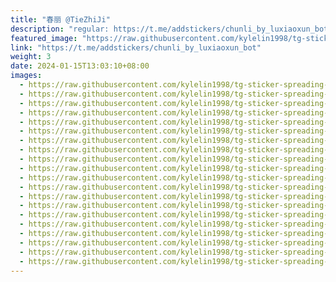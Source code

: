 ```yaml
---
title: "春丽 @TieZhiJi"
description: "regular: https://t.me/addstickers/chunli_by_luxiaoxun_bot"
featured_image: "https://raw.githubusercontent.com/kylelin1998/tg-sticker-spreading-worldwide-images/main/img/94217537-76cc-4a82-9e5a-871af4b90c2c.jpg"
link: "https://t.me/addstickers/chunli_by_luxiaoxun_bot"
weight: 3
date: 2024-01-15T13:03:10+08:00
images:
  - https://raw.githubusercontent.com/kylelin1998/tg-sticker-spreading-worldwide-images/main/img/94217537-76cc-4a82-9e5a-871af4b90c2c.jpg
  - https://raw.githubusercontent.com/kylelin1998/tg-sticker-spreading-worldwide-images/main/img/220811e0-f1b0-4952-ba34-6dc80dcdf284.jpg
  - https://raw.githubusercontent.com/kylelin1998/tg-sticker-spreading-worldwide-images/main/img/01b8f2bd-5c4b-40a3-87b6-f1dead6289a7.jpg
  - https://raw.githubusercontent.com/kylelin1998/tg-sticker-spreading-worldwide-images/main/img/faa341e7-1287-4de0-8a6e-1143812056de.jpg
  - https://raw.githubusercontent.com/kylelin1998/tg-sticker-spreading-worldwide-images/main/img/e7b64748-9b67-4e29-8616-b2ad130f6ccd.jpg
  - https://raw.githubusercontent.com/kylelin1998/tg-sticker-spreading-worldwide-images/main/img/a8b608b9-1220-4f16-86fd-42a0584708f4.jpg
  - https://raw.githubusercontent.com/kylelin1998/tg-sticker-spreading-worldwide-images/main/img/306dddcb-a11e-4c42-84ef-aa14b2cab79c.jpg
  - https://raw.githubusercontent.com/kylelin1998/tg-sticker-spreading-worldwide-images/main/img/0ee78380-5b02-46fb-84ee-0593dd1f6795.jpg
  - https://raw.githubusercontent.com/kylelin1998/tg-sticker-spreading-worldwide-images/main/img/6692a3b2-b956-406a-b6ab-c2886f413227.jpg
  - https://raw.githubusercontent.com/kylelin1998/tg-sticker-spreading-worldwide-images/main/img/b65767d0-64d4-4997-9409-dd7d553f779d.jpg
  - https://raw.githubusercontent.com/kylelin1998/tg-sticker-spreading-worldwide-images/main/img/773549ac-cc51-4bed-92de-376c22cc9b3e.jpg
  - https://raw.githubusercontent.com/kylelin1998/tg-sticker-spreading-worldwide-images/main/img/a4fdcbd6-c1a1-4a06-9865-ced6dd7ad475.jpg
  - https://raw.githubusercontent.com/kylelin1998/tg-sticker-spreading-worldwide-images/main/img/ea8a9417-5c1a-489b-98d7-ecb89a120a5a.jpg
  - https://raw.githubusercontent.com/kylelin1998/tg-sticker-spreading-worldwide-images/main/img/300e1d2d-a065-4885-adda-a47278cb61ae.jpg
  - https://raw.githubusercontent.com/kylelin1998/tg-sticker-spreading-worldwide-images/main/img/09d6b904-5240-438f-a9ed-6a9be3eb936e.jpg
  - https://raw.githubusercontent.com/kylelin1998/tg-sticker-spreading-worldwide-images/main/img/3f462a22-caeb-465f-8eef-06a0f783d233.jpg
  - https://raw.githubusercontent.com/kylelin1998/tg-sticker-spreading-worldwide-images/main/img/89477f25-60e6-4ea0-bee4-b36fe4cefc15.jpg
  - https://raw.githubusercontent.com/kylelin1998/tg-sticker-spreading-worldwide-images/main/img/2e46c536-e6eb-4207-8aa7-2615c8722e9e.jpg
  - https://raw.githubusercontent.com/kylelin1998/tg-sticker-spreading-worldwide-images/main/img/dfb72bcd-1b56-4023-a35e-62327ccb7fc0.jpg
  - https://raw.githubusercontent.com/kylelin1998/tg-sticker-spreading-worldwide-images/main/img/2457c730-1edb-42be-ba15-eee1c53437bd.jpg
---
```

